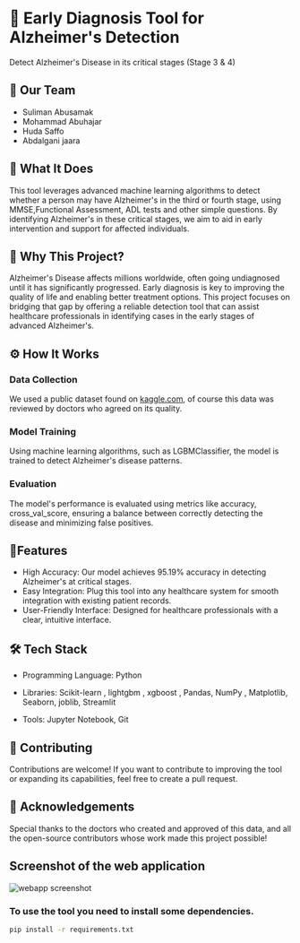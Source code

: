 # 🧠 Early Diagnosis Tool for Alzheimer's Detection
Detect Alzheimer's Disease in its critical stages (Stage 3 & 4)
## 👥 Our Team
* Suliman Abusamak
* Mohammad Abuhajar
* Huda Saffo
* Abdalgani jaara

## 🚀 What It Does
This tool leverages advanced machine learning algorithms to detect whether a person may have Alzheimer's in the third or fourth stage, using MMSE,Functional Assessment, ADL tests and other simple questions. By identifying Alzheimer's in these critical stages, we aim to aid in early intervention and support for affected individuals.

## 🎯 Why This Project?
Alzheimer's Disease affects millions worldwide, often going undiagnosed until it has significantly progressed. Early diagnosis is key to improving the quality of life and enabling better treatment options. This project focuses on bridging that gap by offering a reliable detection tool that can assist healthcare professionals in identifying cases in the early stages of advanced Alzheimer's.

## ⚙️ How It Works
### Data Collection
We used a public dataset found on [kaggle.com](https://www.kaggle.com/datasets/sulimanabusamak123/alzheimers-public-dataset), of course this data was reviewed by doctors who agreed on its quality.

### Model Training
Using machine learning algorithms, such as LGBMClassifier, the model is trained to detect Alzheimer's disease patterns.

### Evaluation
The model's performance is evaluated using metrics like accuracy, cross_val_score, ensuring a balance between correctly detecting the disease and minimizing false positives.

## 🧬Features
* High Accuracy: Our model achieves 95.19% accuracy in detecting Alzheimer's at critical stages.
* Easy Integration: Plug this tool into any healthcare system for smooth integration with existing patient records.
* User-Friendly Interface: Designed for healthcare professionals with a clear, intuitive interface.
## 🛠️ Tech Stack
* Programming Language: Python

* Libraries:
Scikit-learn
, lightgbm
, xgboost
, Pandas, NumPy
, Matplotlib, Seaborn, joblib, Streamlit
* Tools:
Jupyter Notebook,
Git 
 
## 🤝 Contributing
Contributions are welcome! If you want to contribute to improving the tool or expanding its capabilities, feel free to create a pull request.


## 🙌 Acknowledgements
Special thanks to the doctors who created and approved of this data, and all the open-source contributors whose work made this project possible!


## Screenshot of the web application
![webapp screenshot](https://github.com/user-attachments/assets/a36bdeaa-62ad-4509-a03c-d38fcf8ce9a7)



### To use the tool you need to install some dependencies.

```bash
pip install -r requirements.txt

